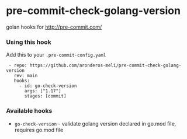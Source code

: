 # pre-commit-check-golang-version

golan hooks for http://pre-commit.com/

### Using this hook

Add this to your `.pre-commit-config.yaml`

     - repo: https://github.com/aronderos-meli/pre-commit-check-golang-version
       rev: main
       hooks:
         - id: go-check-version
           args: ["1.17"]
           stages: [commit]

### Available hooks

- `go-check-version` - validate golang version declared in go.mod file, requires go.mod file

